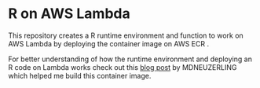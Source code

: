 # R on AWS Lambda

This repository creates a R runtime environment and function to work on AWS Lambda by deploying the container image on AWS ECR .

For better understanding of how the runtime environment and deploying an R code on Lambda works check out this [blog post]((https://mdneuzerling.com/post/r-on-aws-lambda-with-containers/)) by MDNEUZERLING which helped me build this container image.